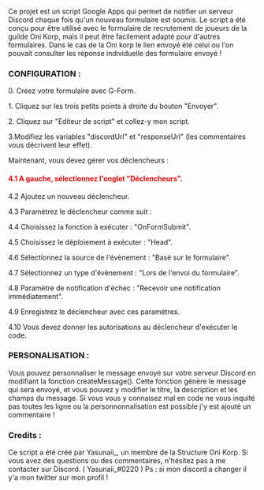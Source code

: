 <p>Ce projet est un script Google Apps qui permet de notifier un serveur Discord chaque fois qu'un nouveau formulaire est soumis. Le script a été conçu pour être utilisé avec le formulaire de recrutement de joueurs de la guilde Oni Korp, mais il peut être facilement adapté pour d'autres formulaires. Dans le cas de la Oni korp le lien envoyé été celui ou l'on pouvait consulter les réponse individuelle des formulaire envoyé !</p>

<h3>CONFIGURATION :</h3>

<p>0. Créez votre formulaire avec G-Form.</p>

<p>1. Cliquez sur les trois petits points à droite du bouton "Envoyer".</p>

<p>2. Cliquez sur "Editeur de script" et collez-y mon script.</p>

<p>3.Modifiez les variables "discordUrl" et "responseUrl" (les commentaires vous décrivent leur effet).</p>

<p>Maintenant, vous devez gérer vos déclencheurs :</p>

<h4 style="color:red;">4.1 A gauche, sélectionnez l'onglet "Déclencheurs".</h4>

<p>4.2 Ajoutez un nouveau déclencheur.</p>

<p>4.3 Paramétrez le déclencheur comme suit :</p>

<p>4.4 Choisissez la fonction à exécuter : "OnFormSubmit".</p>

<p>4.5 Choisissez le déploiement à exécuter : "Head".</p>

<p>4.6 Sélectionnez la source de l'évènement : "Basé sur le formulaire".</p>

<p>4.7 Sélectionnez un type d'évènement : "Lors de l'envoi du formulaire".</p>

<p>4.8 Paramètre de notification d'échec : "Recevoir une notification immédiatement".</p>

<p>4.9 Enregistrez le déclencheur avec ces paramètres.</p>

<p>4.10 Vous devez donner les autorisations au déclencheur d'exécuter le code.</p>

<h3>PERSONALISATION :</h3>

<p>Vous pouvez personnaliser le message envoyé sur votre serveur Discord en modifiant la fonction createMessage(). Cette fonction génère le message qui sera envoyé, et vous pouvez y modifier le titre, la description et les champs du message. Si vous vous y connaisez mal en code ne vous inquité pas toutes les ligne ou la personnonnalisation est possible j'y est ajouté un commentaire !</p>

<h3>Credits :</h3>

<p>Ce script a été créé par Yasunaii_, un membre de la Structure Oni Korp. Si vous avez des questions ou des commentaires, n'hésitez pas à me contacter sur Discord. ( Yasunaii_#0220 ) Ps : si mon discord a changer il y'a mon twitter sur mon profil !</p>
